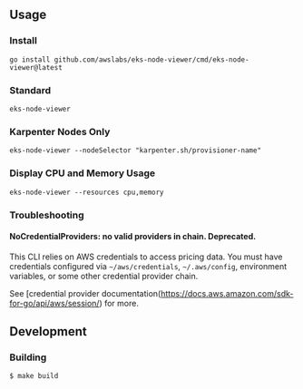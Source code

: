 ## Usage

### Install
```shell
go install github.com/awslabs/eks-node-viewer/cmd/eks-node-viewer@latest
```
### Standard
```shell
eks-node-viewer
```

### Karpenter Nodes Only
```shell
eks-node-viewer --nodeSelector "karpenter.sh/provisioner-name"
```

### Display CPU and Memory Usage
```shell
eks-node-viewer --resources cpu,memory
```
### Troubleshooting

#### NoCredentialProviders: no valid providers in chain. Deprecated.

This CLI relies on AWS credentials to access pricing data. You must have credentials configured via `~/aws/credentials`, `~/.aws/config`, environment variables, or some other credential provider chain.

See [credential provider documentation(https://docs.aws.amazon.com/sdk-for-go/api/aws/session/) for more.

## Development

### Building
```shell
$ make build
```
